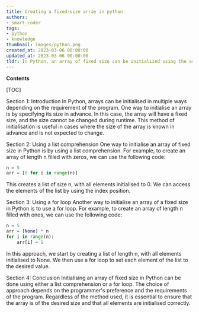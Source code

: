 ```yaml
---
title: Creating a fixed-size array in python
authors:
- smart_coder
tags:
- python
- knowledge
thumbnail: images/python.png
created_at: 2023-03-06 00:00:00
updated_at: 2023-03-06 00:00:00
tldr: In Python, an array of fixed size can be initialized using the array module by specifying the data type and the size of the array.
---
```


**Contents**

[TOC]

Section 1: Introduction
In Python, arrays can be initialised in multiple ways depending on the requirement of the program. One way to initialise an array is by specifying its size in advance. In this case, the array will have a fixed size, and the size cannot be changed during runtime. This method of initialisation is useful in cases where the size of the array is known in advance and is not expected to change.

Section 2: Using a list comprehension
One way to initialise an array of fixed size in Python is by using a list comprehension. For example, to create an array of length n filled with zeros, we can use the following code:
```python
n = 5
arr = [0 for i in range(n)]
```
This creates a list of size n, with all elements initialised to 0. We can access the elements of the list by using the index position.

Section 3: Using a for loop
Another way to initialise an array of a fixed size in Python is to use a for loop. For example, to create an array of length n filled with ones, we can use the following code:
```python
n = 5
arr = [None] * n
for i in range(n):
    arr[i] = 1
```
In this approach, we start by creating a list of length n, with all elements initialised to None. We then use a for loop to set each element of the list to the desired value.

Section 4: Conclusion
Initialising an array of fixed size in Python can be done using either a list comprehension or a for loop. The choice of approach depends on the programmer's preference and the requirements of the program. Regardless of the method used, it is essential to ensure that the array is of the desired size and that all elements are initialised correctly.
